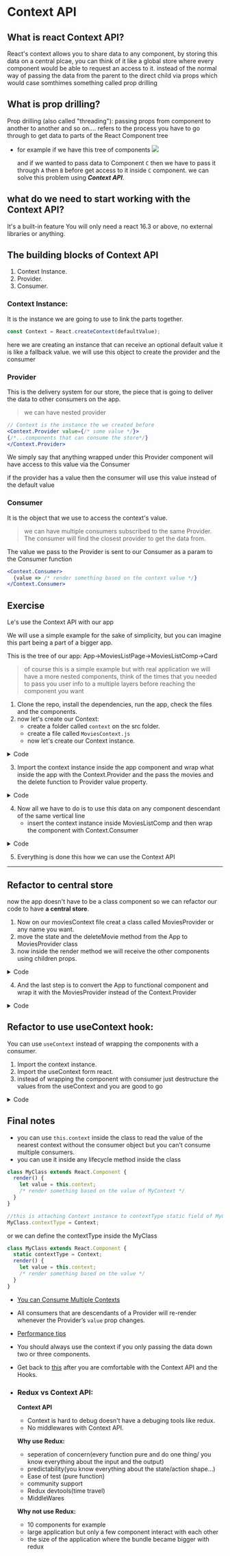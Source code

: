 # Context API

## What is react Context API?

React's context allows you to share data to any component, by storing this data on a central plcae, you can think of it like a global store where every component would be able to request an access to it.
instead of the normal way of passing the data from the parent to the direct child via props which would case somthimes something called prop drilling

## What is prop drilling?
Prop drilling (also called "threading"): passing props from component to another to another and so on.... refers to the process you have to go through to get data to parts of the React Component tree

- for example if we have this tree of components 
![](https://i.imgur.com/TGDgI2f.png)

    and if we wanted to pass data to Component `C` then we have to pass it through `A` then `B` before get access to it inside `C` component.
    we can solve this problem using ***Context API***.

## what do we need to start working with the Context API?
It's a built-in feature You will only need a react 16.3 or above, no external libraries or anything.

## The building blocks of Context API
1. Context Instance.
2. Provider.
3. Consumer.

### Context Instance:
It is the instance we are going to use to link the parts together.

```jsx
const Context = React.createContext(defaultValue);
```

here we are creating an instance that can receive an optional default value it is like a fallback value.
we will use this object to create the provider and the consumer

### Provider
This is the delivery system for our store, the piece that is going to deliver the data to other consumers on the app.
> we can have nested provider

```jsx
// Context is the instance the we created before
<Context.Provider value={/* some value */}>
{/*...components that can consume the store*/}
</Context.Provider>
```

We simply say that anything wrapped under this Provider component will have access to this value via the Consumer 

if the provider has a value then the consumer will use this value instead of the default value

### Consumer
It is the object that we use to access the context's value.
> we can have multiple consumers subscribed to the same Provider.
> The consumer will find the closest provider to get the data from.

The value we pass to the Provider is sent to our Consumer as a param to the Consumer function
```jsx
<Context.Consumer>
  {value => /* render something based on the context value */}
</Context.Consumer>
```

## Exercise
Le's use the Context API with our app

We will use a simple example for the sake of simplicity, but you can imagine this part being a part of a bigger app.

This is the tree of our app:
App->MoviesListPage->MoviesListComp->Card

> of course this is a simple example but with real application we will have a more nested components, think of the times that you needed to pass you user info to a multiple layers before reaching the component you want

1. Clone the repo, install the dependencies, run the app, check the files and the components.
2. now let's create our Context:
    * create a folder called `context` on the src folder.
    * create a file called `MoviesContext.js`
    * now let's create our Context instance.
<details><summary>Code</summary>

```jsx
import React from 'react';

const MoviesContext = React.createContext();

export default MoviesContext;

```
</details>

3. Import the context instance inside the app component and wrap what inside the app with the Context.Provider and the pass the movies and the delete function to Provider value property.

<details><summary>Code</summary>

```jsx
import MoviesContext from './context/moviesContext';
//....code

render() {
    return (
      <MoviesContext.Provider value={{ deleteMovie: this.deleteMovie, movies: this.state.movies }}>
        <div className="App">
          {/* <Nav /> */}
          <h1>MOVIES</h1>
          <MoviesListPage />
          {/* other components that can use the same data that why we needed to left the state up */}
          {/* <UserPage movies={this.state.movies} /> */}
        </div>
      </MoviesContext.Provider >
    );
  }

```
</details>

4. Now all we have to do is to use this data on any component descendant of the same vertical line
    * insert the context instance inside MoviesListComp and then wrap the component with Context.Consumer

<details><summary>Code</summary>

```jsx
import MoviesContext from './context/moviesContext';
//....code

const MoviesListComp = () => (
  <MoviesContext.Consumer>
    {/*this function receives the value and we used destructure to get the movies and delteMovie funtion*/}
    {({ movies, deleteMovie }) => (
      <ul>
        {movies.map(movie => createCard(movie, deleteMovie))}
      </ul>)
    }
  </MoviesContext.Consumer>
)


```
</details>

5. Everything is done this how we can use the Context API

-------

## Refactor to central store
now the app doesn't have to be a class component so we can refactor our code to have **a central store**.

1. Now on our moviesContext file creat a class called MoviesProvider or any name you want.
2. move the state and the deleteMovie method from the App to MoviesProvider class
3. now inside the render method we will receive the  other components using children props.


<details><summary>Code</summary>

```jsx
import React from 'react';

export const MoviesContext = React.createContext();

class MoviesProvider extends React.Component {

state = {...}

deleteMovie = (id) => {...}

 render() {
    return (
      <MoviesContext.Provider value={{ deleteMovie: this.deleteMovie, movies: this.state.movies }}>
        {this.props.children}
      </MoviesContext.Provider>
    );
  }

}

export default MoviesProvider;

```
</details>

4. And the last step is to convert the App to functional component and wrap it with the MoviesProvider instead of the Context.Provider 

<details><summary>Code</summary>

```jsx

import MoviesProvider from './context/moviesContext';


const App = () => {
  return (
    <MoviesProvider>
      <div className="App">
        {/* <Nav /> */}
        <h1>MOVIES</h1>
        <MoviesListPage />
        {/* other components that can use the same data that why we needed to left the state up */}
        {/* <UserPage movies={this.state.movies} /> */}
      </div>
    </MoviesProvider>
  );
}

export default App;

```
</details>


## Refactor to use useContext hook:
You can use `useContext` instead of wrapping the components with a consumer.

1. Import the context instance.
2. Import the useContext form react.
3. instead of wrapping the component with consumer just destructure the values from the useContext and you are good to go

<details>
<summary>
Code
</summary>

```jsx

import React, { useContext } from 'react';
import { MoviesContext } from '../../context/moviesContext';

const MoviesListComp = () => {
  const { movies, deleteMovie } = useContext(MoviesContext);
  return (
    <ul>
      {movies.map(movie => createCard(movie, deleteMovie))}
    </ul>
  )
}
```

</details>

## Final notes

- you can use `this.context` inside the class to read the value of the nearest context without the consumer object but you can't consume multiple consumers.
- you can use it inside any lifecycle method inside the class

```jsx
class MyClass extends React.Component {
  render() {
    let value = this.context;
    /* render something based on the value of MyContext */
  }
}

//this is attaching Context instance to contextType static field of MyClass
MyClass.contextType = Context;
```

or we can define the contextType inside the MyClass

```jsx
class MyClass extends React.Component {
  static contextType = Context;
  render() {
    let value = this.context;
    /* render something based on the value */
  }
}
```

- [You can Consume Multiple Contexts](https://reactjs.org/docs/context.html#consuming-multiple-contexts)
- All consumers that are descendants of a Provider will re-render whenever the Provider’s `value` prop changes.
- [Performance tips](https://reactjs.org/docs/context.html#caveats)
- You should always use the context if you only passing the data down two or three components.
- Get back to [this](https://github.com/facebook/react/issues/15156#issuecomment-474590693) after you are comfortable with the Context API and the Hooks.

- ### Redux vs Context API:
    **Context API**
    * Context is hard to debug doesn't have a debuging tools like redux.
    * No middlewares with Context API.

    **Why use Redux:**
    * seperation of concern(every function pure and do one thing/ you know everything about the input and the output)
    * predictability(you know everything about the state/action shape...)
    * Ease of test (pure function)
    * community support
    * Redux devtools(time travel)
    * MiddleWares

    **Why not use Redux:**
    * 10 components for example
    * large application but only a few component interact with each other
    * the size of the application where the bundle became bigger with redux
